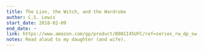 ```yaml
---
title: The Lion, the Witch, and the Wardrobe
author: C.S. Lewis
start_date: 2018-02-09
end_date: ~
link: https://www.amazon.com/gp/product/B001I45UFC/ref=series_rw_dp_sw
notes: Read aloud to my daughter (and wife).
---
```

